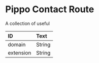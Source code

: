 Pippo Contact Route
===================
A collection of useful



| ID                    | Text      |
|:----------------------|:----------|
| domain                | String    |
| extension             | String    |